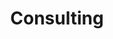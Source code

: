 ---
title : Consulting
layout : category
permalink : /categories/Consulting
taxonomy : Consulting
---